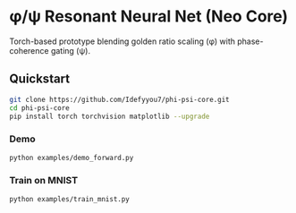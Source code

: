 # φ/ψ Resonant Neural Net (Neo Core)

Torch-based prototype blending golden ratio scaling (φ) with phase-coherence gating (ψ).  

## Quickstart
```bash
git clone https://github.com/Idefyyou7/phi-psi-core.git
cd phi-psi-core
pip install torch torchvision matplotlib --upgrade
```

### Demo
```bash
python examples/demo_forward.py
```

### Train on MNIST
```bash
python examples/train_mnist.py
```
